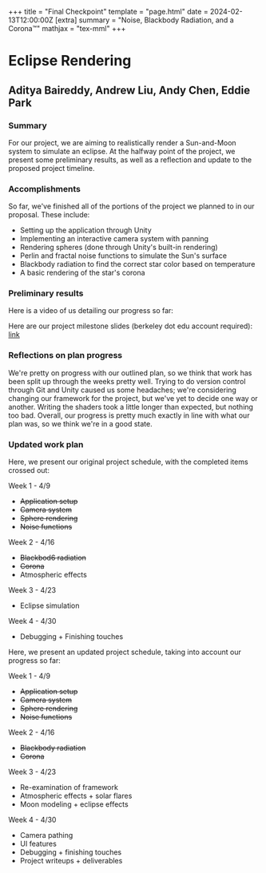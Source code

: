 +++
title = "Final Checkpoint"
template = "page.html"
date = 2024-02-13T12:00:00Z
[extra]
summary = "Noise, Blackbody Radiation, and a Corona™"
mathjax = "tex-mml"
+++
# Eclipse Rendering
## Aditya Baireddy, Andrew Liu, Andy Chen, Eddie Park

### Summary
For our project, we are aiming to realistically render a Sun-and-Moon system to simulate an eclipse. At the halfway point of the project, we present some preliminary results, as well as a reflection and update to the proposed project timeline.

### Accomplishments
So far, we've finished all of the portions of the project we planned to in our proposal.
These include:
- Setting up the application through Unity
- Implementing an interactive camera system with panning
- Rendering spheres (done through Unity's built-in rendering)
- Perlin and fractal noise functions to simulate the Sun's surface
- Blackbody radiation to find the correct star color based on temperature
- A basic rendering of the star's corona 

### Preliminary results
Here is a video of us detailing our progress so far:


Here are our project milestone slides (berkeley dot edu account required):
[link](https://docs.google.com/presentation/d/1D1iDlvEi04ZeOGGfWA8Nlf4K3nUhdPnpQOIle3osOLY/edit?usp=sharing)

### Reflections on plan progress
We're pretty on progress with our outlined plan, so we think that work has been split up through the weeks pretty well.
Trying to do version control through Git and Unity caused us some headaches; we're considering changing our framework for the project, but we've yet to decide one way or another.
Writing the shaders took a little longer than expected, but nothing too bad.
Overall, our progress is pretty much exactly in line with what our plan was, so we think we're in a good state.

### Updated work plan
Here, we present our original project schedule, with the completed items crossed out:

Week 1 - 4/9
- ~~Application setup~~
- ~~Camera system~~
- ~~Sphere rendering~~
- ~~Noise functions~~

Week 2 - 4/16
- ~~Blackbod6 radiation~~
- ~~Corona~~
- Atmospheric effects

Week 3 - 4/23
- Eclipse simulation

Week 4 - 4/30
- Debugging + Finishing touches

Here, we present an updated project schedule, taking into account our progress so far:

Week 1 - 4/9
- ~~Application setup~~
- ~~Camera system~~
- ~~Sphere rendering~~
- ~~Noise functions~~

Week 2 - 4/16
- ~~Blackbody radiation~~
- ~~Corona~~

Week 3 - 4/23
- Re-examination of framework
- Atmospheric effects + solar flares
- Moon modeling + eclipse effects

Week 4 - 4/30
- Camera pathing
- UI features
- Debugging + finishing touches
- Project writeups + deliverables